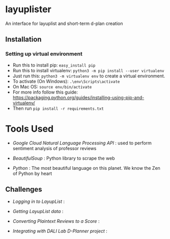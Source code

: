 # layuplister

An interface for layuplist and short-term d-plan creation

## Installation

### Setting up virtual environment

* Run this to install pip: `easy_install pip`
* Run this to install virtualenv: `python3 -m pip install --user virtualenv`
* Just run this: `python3 -m virtualenv env` to create a virtual environment.
* To activate (On Windows): `.\env\Scripts\activate`
* On Mac OS: `source env/bin/activate`
* For more info follow this guide: https://packaging.python.org/guides/installing-using-pip-and-virtualenv/
* Then run `pip install -r requirements.txt`

# Tools Used

* *Google Cloud Natural Language Processing API* : used to perform sentiment analysis of professor reviews

* *BeautifulSoup* : Python library to scrape the web

* *Python* : The most beautiful language on this planet. We know the Zen of Python by heart

## Challenges

* *Logging in to LayupList* : 

* *Getting LayupList data* :

* *Converting Plaintext Reviews to a Score* : 

* *Integrating with DALI Lab D-Planner project* :
